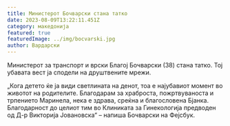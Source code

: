 ```yaml
---
title: Министерот Бочварски стана татко
date: 2023-08-09T13:22:11.451Z
category: македонија
featured: true
featuredImage: ../img/bocvarski.jpg
author: Вардарски
---
```

<!--StartFragment-->

Министерот за транспорт и врски Благој Бочварски (38) стана татко. Тој убавата вест ја сподели на друштвените мрежи.

„Кога детето ќе ја види светлината на денот, тоа е најубавиот момент во животот на родителите. Благодарам за храброста, пожртвуваноста и трпението Маринела, нека е здрава, среќна и благословена Бјанка. Благодарност до целиот тим во Клиниката за Гинекологија предводен од Д-р Викторија Јовановска“ – напиша Бочварски на Фејсбук.

<!--EndFragment-->